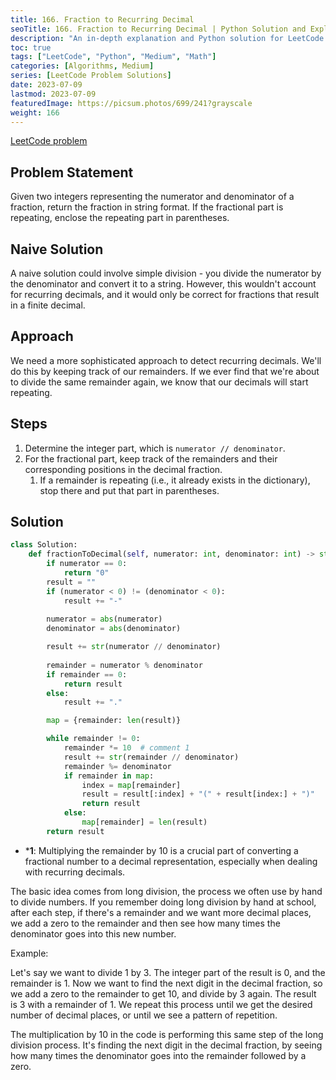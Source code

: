 ```yaml
---
title: 166. Fraction to Recurring Decimal
seoTitle: 166. Fraction to Recurring Decimal | Python Solution and Explanation
description: "An in-depth explanation and Python solution for LeetCode problem 166: Fraction to Recurring Decimal"
toc: true
tags: ["LeetCode", "Python", "Medium", "Math"]
categories: [Algorithms, Medium]
series: [LeetCode Problem Solutions]
date: 2023-07-09
lastmod: 2023-07-09
featuredImage: https://picsum.photos/699/241?grayscale
weight: 166
---
```


[LeetCode problem](https://leetcode.com/problems/fraction-to-recurring-decimal/)

## Problem Statement

Given two integers representing the numerator and denominator of a fraction, return the fraction in string format. If the fractional part is repeating, enclose the repeating part in parentheses.

## Naive Solution

A naive solution could involve simple division - you divide the numerator by the denominator and convert it to a string. However, this wouldn't account for recurring decimals, and it would only be correct for fractions that result in a finite decimal.

## Approach

We need a more sophisticated approach to detect recurring decimals. We'll do this by keeping track of our remainders. If we ever find that we're about to divide the same remainder again, we know that our decimals will start repeating.

## Steps

1. Determine the integer part, which is `numerator // denominator`.
2. For the fractional part, keep track of the remainders and their corresponding positions in the decimal fraction.
   1. If a remainder is repeating (i.e., it already exists in the dictionary), stop there and put that part in parentheses.

## Solution

```python
class Solution:
    def fractionToDecimal(self, numerator: int, denominator: int) -> str:
        if numerator == 0:
            return "0"
        result = ""
        if (numerator < 0) != (denominator < 0):
            result += "-"
        
        numerator = abs(numerator)
        denominator = abs(denominator)

        result += str(numerator // denominator)
        
        remainder = numerator % denominator
        if remainder == 0:
            return result
        else:
            result += "."

        map = {remainder: len(result)}

        while remainder != 0:
            remainder *= 10  # comment 1
            result += str(remainder // denominator)
            remainder %= denominator
            if remainder in map:
                index = map[remainder]
                result = result[:index] + "(" + result[index:] + ")"
                return result
            else:
                map[remainder] = len(result)
        return result
```

- ***1**:
Multiplying the remainder by 10 is a crucial part of converting a fractional number to a decimal representation, especially when dealing with recurring decimals.

The basic idea comes from long division, the process we often use by hand to divide numbers. If you remember doing long division by hand at school, after each step, if there's a remainder and we want more decimal places, we add a zero to the remainder and then see how many times the denominator goes into this new number.

Example:

Let's say we want to divide 1 by 3. The integer part of the result is 0, and the remainder is 1. Now we want to find the next digit in the decimal fraction, so we add a zero to the remainder to get 10, and divide by 3 again. The result is 3 with a remainder of 1. We repeat this process until we get the desired number of decimal places, or until we see a pattern of repetition.

The multiplication by 10 in the code is performing this same step of the long division process. It's finding the next digit in the decimal fraction, by seeing how many times the denominator goes into the remainder followed by a zero.
